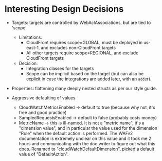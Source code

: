 Interesting Design Decisions
============================

- Targets: targets are controlled by WebAclAssociations, but are tied to 'scope'.
  - Limitations:
    - CloudFront requires scope=GLOBAL, must be deployed in us-east-1, and excludes non-CloudFront targets
    - All other targets require scope=REGIONAL, and exclude CloudFront targets
  - Decision:
    - Integration classes for the targets
    - Scope can be implicit based on the target (but can also be explicit in case the integrations
      are added later, with an `add`er).

- Properties: flattening many deeply nested structs as per our style guide.

- Aggressive defaulting of values
  - CloudWatchMetricsEnabled -> default to true (because why not, it's free and good practice)
  - SampledRequestsEnabled -> default to false (probably costs money)
  - MetricName -> this is ill-named. It is not a "metric name", it's a "dimension value", and in
    particular the value used for the dimension "Rule" when the default action is performed. The WAFv2
    documentation is extremely unclear on this value and it took me 2 hours and communicating with
    the doc writer to figure out what this does. Renamed to "cloudWatchDefaultDimension", picked a
    default value of "DefaultAction".
